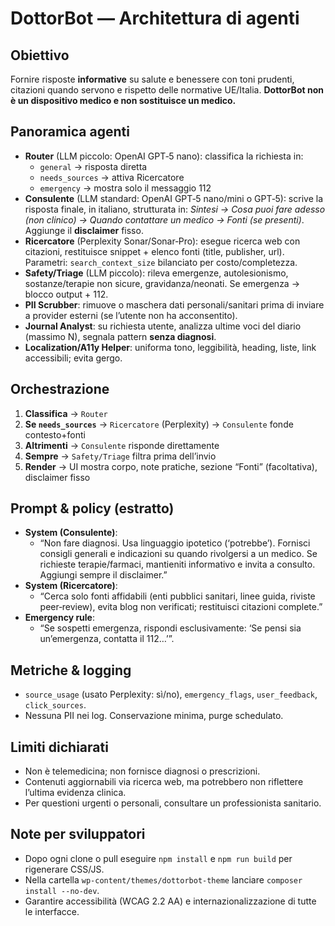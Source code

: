 # DottorBot — Architettura di agenti

## Obiettivo
Fornire risposte **informative** su salute e benessere con toni prudenti, citazioni quando servono e rispetto delle normative UE/Italia. **DottorBot non è un dispositivo medico e non sostituisce un medico.**

## Panoramica agenti

- **Router** (LLM piccolo: OpenAI GPT‑5 nano): classifica la richiesta in:
  - `general` → risposta diretta
  - `needs_sources` → attiva Ricercatore
  - `emergency` → mostra solo il messaggio 112
- **Consulente** (LLM standard: OpenAI GPT‑5 nano/mini o GPT‑5): scrive la risposta finale, in italiano, strutturata in: *Sintesi → Cosa puoi fare adesso (non clinico) → Quando contattare un medico → Fonti (se presenti)*. Aggiunge il **disclaimer** fisso.
- **Ricercatore** (Perplexity Sonar/Sonar‑Pro): esegue ricerca web con citazioni, restituisce snippet + elenco fonti (title, publisher, url). Parametri: `search_context_size` bilanciato per costo/completezza. 
- **Safety/Triage** (LLM piccolo): rileva emergenze, autolesionismo, sostanze/terapie non sicure, gravidanza/neonati. Se emergenza → blocco output + 112. 
- **PII Scrubber**: rimuove o maschera dati personali/sanitari prima di inviare a provider esterni (se l’utente non ha acconsentito).
- **Journal Analyst**: su richiesta utente, analizza ultime voci del diario (massimo N), segnala pattern **senza diagnosi**.
- **Localization/A11y Helper**: uniforma tono, leggibilità, heading, liste, link accessibili; evita gergo.

## Orchestrazione

1. **Classifica** → `Router`  
2. **Se `needs_sources`** → `Ricercatore` (Perplexity) → `Consulente` fonde contesto+fonti  
3. **Altrimenti** → `Consulente` risponde direttamente  
4. **Sempre** → `Safety/Triage` filtra prima dell’invio  
5. **Render** → UI mostra corpo, note pratiche, sezione “Fonti” (facoltativa), disclaimer fisso

## Prompt & policy (estratto)

- **System (Consulente)**:  
  - “Non fare diagnosi. Usa linguaggio ipotetico (‘potrebbe’). Fornisci consigli generali e indicazioni su quando rivolgersi a un medico. Se richieste terapie/farmaci, mantieniti informativo e invita a consulto. Aggiungi sempre il disclaimer.”
- **System (Ricercatore)**:  
  - “Cerca solo fonti affidabili (enti pubblici sanitari, linee guida, riviste peer‑review), evita blog non verificati; restituisci citazioni complete.”
- **Emergency rule**:  
  - “Se sospetti emergenza, rispondi esclusivamente: ‘Se pensi sia un’emergenza, contatta il 112…’”.

## Metriche & logging
- `source_usage` (usato Perplexity: sì/no), `emergency_flags`, `user_feedback`, `click_sources`.  
- Nessuna PII nei log. Conservazione minima, purge schedulato.

## Limiti dichiarati
- Non è telemedicina; non fornisce diagnosi o prescrizioni.
- Contenuti aggiornabili via ricerca web, ma potrebbero non riflettere l’ultima evidenza clinica.
- Per questioni urgenti o personali, consultare un professionista sanitario.

## Note per sviluppatori
- Dopo ogni clone o pull eseguire `npm install` e `npm run build` per rigenerare CSS/JS.
- Nella cartella `wp-content/themes/dottorbot-theme` lanciare `composer install --no-dev`.
- Garantire accessibilità (WCAG 2.2 AA) e internazionalizzazione di tutte le interfacce.


